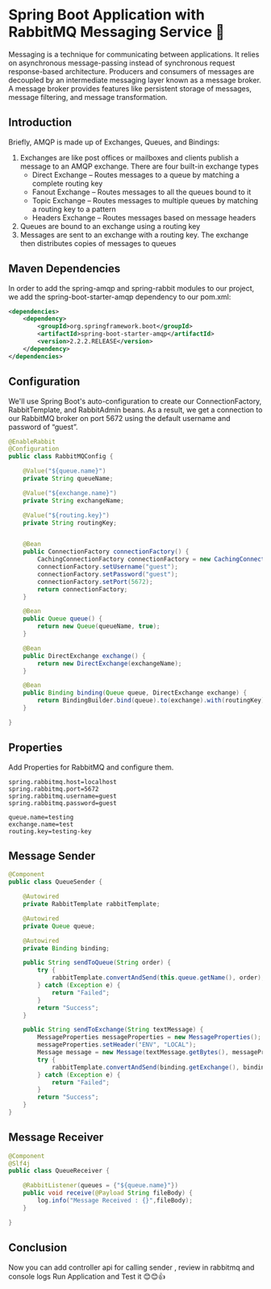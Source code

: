# Spring Boot Application with RabbitMQ Messaging Service 📧

Messaging is a technique for communicating between applications. It relies on asynchronous message-passing instead of synchronous request response-based architecture. Producers and consumers of messages are decoupled by an intermediate messaging layer known as a message broker. A message broker provides features like persistent storage of messages, message filtering, and message transformation.

## Introduction

Briefly, AMQP is made up of Exchanges, Queues, and Bindings:

1) Exchanges are like post offices or mailboxes and clients publish a message to an AMQP exchange. There are four built-in exchange types
   * Direct Exchange – Routes messages to a queue by matching a complete routing key
   * Fanout Exchange – Routes messages to all the queues bound to it
   * Topic Exchange – Routes messages to multiple queues by matching a routing key to a pattern
   * Headers Exchange – Routes messages based on message headers
2) Queues are bound to an exchange using a routing key
3) Messages are sent to an exchange with a routing key. The exchange then distributes copies of messages to queues

## Maven Dependencies
In order to add the spring-amqp and spring-rabbit modules to our project, we add the spring-boot-starter-amqp dependency to our pom.xml:
```xml
<dependencies>
    <dependency>
        <groupId>org.springframework.boot</groupId>
        <artifactId>spring-boot-starter-amqp</artifactId>
        <version>2.2.2.RELEASE</version>
    </dependency>
</dependencies>
```

## Configuration

We'll use Spring Boot's auto-configuration to create our ConnectionFactory, RabbitTemplate, and RabbitAdmin beans. As a result, we get a connection to our RabbitMQ broker on port 5672 using the default username and password of “guest”. 

```java
@EnableRabbit
@Configuration
public class RabbitMQConfig {

    @Value("${queue.name}")
    private String queueName;

    @Value("${exchange.name}")
    private String exchangeName;

    @Value("${routing.key}")
    private String routingKey;


    @Bean
    public ConnectionFactory connectionFactory() {
        CachingConnectionFactory connectionFactory = new CachingConnectionFactory("localhost");
        connectionFactory.setUsername("guest");
        connectionFactory.setPassword("guest");
        connectionFactory.setPort(5672);
        return connectionFactory;
    }

    @Bean
    public Queue queue() {
        return new Queue(queueName, true);
    }

    @Bean
    public DirectExchange exchange() {
        return new DirectExchange(exchangeName);
    }

    @Bean
    public Binding binding(Queue queue, DirectExchange exchange) {
        return BindingBuilder.bind(queue).to(exchange).with(routingKey);
    }

}
```

## Properties

Add Properties for RabbitMQ and configure them.

```properties
spring.rabbitmq.host=localhost
spring.rabbitmq.port=5672
spring.rabbitmq.username=guest
spring.rabbitmq.password=guest

queue.name=testing
exchange.name=test
routing.key=testing-key
```

## Message Sender

```java
@Component
public class QueueSender {

    @Autowired
    private RabbitTemplate rabbitTemplate;

    @Autowired
    private Queue queue;

    @Autowired
    private Binding binding;

    public String sendToQueue(String order) {
        try {
            rabbitTemplate.convertAndSend(this.queue.getName(), order);
        } catch (Exception e) {
            return "Failed";
        }
        return "Success";
    }

    public String sendToExchange(String textMessage) {
        MessageProperties messageProperties = new MessageProperties();
        messageProperties.setHeader("ENV", "LOCAL");
        Message message = new Message(textMessage.getBytes(), messageProperties);
        try {
            rabbitTemplate.convertAndSend(binding.getExchange(), binding.getRoutingKey(), message);
        } catch (Exception e) {
            return "Failed";
        }
        return "Success";
    }
}
```

## Message Receiver

```java
@Component
@Slf4j
public class QueueReceiver {

    @RabbitListener(queues = {"${queue.name}"})
    public void receive(@Payload String fileBody) {
        log.info("Message Received : {}",fileBody);
    }

}
```

## Conclusion

Now you can add controller api for calling sender , review in rabbitmq and console logs
Run Application and Test it 😊😊👍